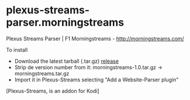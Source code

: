 # plexus-streams-parser.morningstreams
Plexus Streams Parser | F1 Morningstreams - http://morningstreams.com/

To install
- Download the latest tarball (.tar.gz) [release](https://github.com/rscm/plexus-streams-parser.morningstreams/releases)
- Strip de version number from it: morningstreams-1.0.tar.gz -> morningstreams.tar.gz
- Import it in Plexus-Streams selecting "Add a Website-Parser plugin"

[Plexus-Streams, is an addon for Kodi]

